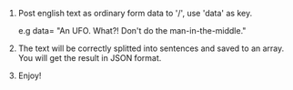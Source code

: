 1. Post english text as ordinary form data to '/', use 'data' as key.

   e.g data= "An UFO.  What?! Don't do the man-in-the-middle."

1. The text will be correctly splitted into sentences and saved to an array.  You will get the result in JSON format.

1. Enjoy!